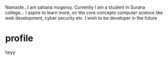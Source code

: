 Namaste...I am sahana mogeroy.
Currently I am a student in Surana college...
I  aspire to learn more, on the core concepts computer science like web development, cyber security  etc. 
I wish to be developer in the future

# profile
heyy
